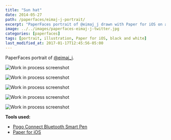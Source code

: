 ```yaml
---
title: "Sun hat"
date: 2014-05-27
path: /paperfaces/eimaj-j-portrait/
excerpt: "PaperFaces portrait of @eimaj_j drawn with Paper for iOS on an iPad."
image: ../../images/paperfaces-eimaj-j-twitter.jpg
categories: [paperfaces]
tags: [portrait, illustration, Paper for iOS, black and white]
last_modified_at: 2017-01-17T12:45:56-05:00
---
```


PaperFaces portrait of [@eimaj_j](https://twitter.com/eimaj_j).

![Work in process screenshot](../../images/paperfaces-eimaj-j-process-1-lg.jpg)

![Work in process screenshot](../../images/paperfaces-eimaj-j-process-2-lg.jpg)

![Work in process screenshot](../../images/paperfaces-eimaj-j-process-3-lg.jpg)

![Work in process screenshot](../../images/paperfaces-eimaj-j-process-4-lg.jpg)

![Work in process screenshot](../../images/paperfaces-eimaj-j-process-5-lg.jpg)

**Tools used:**

- [Pogo Connect Bluetooth Smart Pen](https://www.amazon.com/gp/product/B009K448L4/ref=as_li_ss_tl?ie=UTF8&camp=1789&creative=390957&creativeASIN=B009K448L4&linkCode=as2&tag=mademist-20)
- [Paper for iOS](https://paper.bywetransfer.com/)
